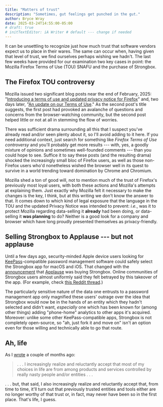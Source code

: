 ```yaml
---
title: "Matters of trust"
description: "Sometimes, gut feelings get punched in the gut."
author: Bryce Wray
date: 2025-03-24T14:55:00-05:00
# draft: true
# initTextEditor: iA Writer # default --- change if needed
---
```


It can be unsettling to recognize just how much trust that software vendors expect us to place in their wares. The same can occur when, having given that level of trust, we find ourselves perhaps wishing we hadn't. The last few weeks have provided for our examination two key cases in point: the Mozilla Firefox Terms of Use (TOU) SNAFU and the purchase of Strongbox.

<!--more-->

## The Firefox TOU controversy

Mozilla issued two significant blog posts near the end of February, 2025: "[Introducing a terms of use and updated privacy notice for Firefox](https://blog.mozilla.org/en/products/firefox/firefox-news/firefox-terms-of-use/)" and, two days later, "[An update on our Terms of Use](https://blog.mozilla.org/en/products/firefox/update-on-terms-of-use/)." As the second post's title suggests, the first post had provoked an avalanche of questions and concerns from the browser-watching community, but the second post helped little or not at all in stemming the flow of worries.

There was sufficient drama surrounding all this that I suspect you've already read and/or seen plenty about it, so I'll avoid adding to it here. If you need additional context, just search for something like *Firefox Terms of Use controversy* and you'll probably get more results --- with, yes, a goodly mixture of opinions and sometimes well-founded comments --- than you could hope to see. Suffice it to say these posts (and the resulting drama) shocked the increasingly small bloc of Firefox users, as well as those non-Firefox users who'd nonetheless wished the browser well in its quest to survive in a world trending toward domination by Chrome and Chromium.

Mozilla shed a ton of good will, not to mention much of the trust of Firefox's previously most loyal users, with both these actions and Mozilla's attempts at explaining them. Just exactly why Mozilla felt it necessary to make the changes is the key, I think, but at this writing we don't know the answer to that. It comes down to which kind of legal exposure that the language in the TOU and the updated Privacy Notice was intended to prevent: *i.e.*, was it to protect Mozilla regarding data-selling it **already** had been doing, or data-selling it **was planning** to do? Neither is a good look for a company and browser which have long proudly presented themselves as privacy-friendly.

## Selling Strongbox to Applause --- but not applause

Until a few days ago, security-minded Apple device users looking for [KeePass](https://keepass.info/)-compatible password management software could safely select the Strongbox app for macOS and iOS. That changed with the [announcement](https://strongboxsafe.com/strongbox-joins-applause/) that [Applause](https://www.applause.dev) was buying Strongbox. Online communities of Strongbox users almost uniformly said they felt betrayed by this takeover of the app. (For example, check [this Reddit thread](https://old.reddit.com/r/strongbox/comments/1jaljzn/strongbox_was_taken_over_by_the_company_applause/).)

The particularly sensitive nature of the data one entrusts to a password management app only magnified these users' outrage over the idea that Strongbox would now be in the hands of an entity which they hadn't selected and didn't want, *especially* one which has been known for (among other things) adding "phone-home" analytics to other apps it's acquired. Moreover: unlike some other KeePass-compatible apps, Strongbox is not completely open-source, so "ah, just fork it and move on" isn't an option even for those willing and technically able to go that route.

## Ah, life

As I [wrote](https://www.brycewray.com/posts/2025/01/mixed-nuts-14/) a couple of months ago:

> . . . I increasingly realize and reluctantly accept that most of my choices in life are from among products and services controlled by really nasty people and/or entities . . .

. . . but, that said, I also increasingly realize and reluctantly accept that, from time to time, it'll turn out that previously trusted entities and tools either are no longer worthy of that trust or, in fact, may never have been so in the first place. That's life, I guess.
